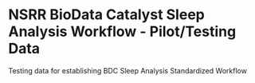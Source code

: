 # NSRR BioData Catalyst Sleep Analysis Workflow - Pilot/Testing Data
Testing data for establishing BDC Sleep Analysis Standardized Workflow 
